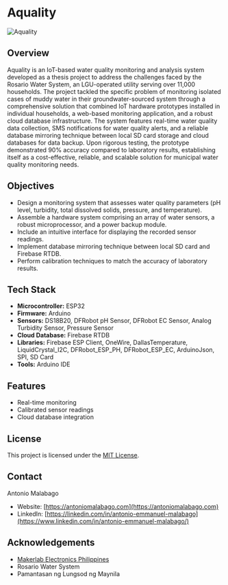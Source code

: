 # Aquality

![Aquality](https://res.cloudinary.com/de86eimvq/image/upload/v1729611982/portfolio/Projects/aquality/vtzrbqiherwqyrdtucas.png)

## Overview

Aquality is an IoT-based water quality monitoring and analysis system developed as a thesis project to address the challenges faced by the Rosario Water System, an LGU-operated utility serving over 11,000 households. The project tackled the specific problem of monitoring isolated cases of muddy water in their groundwater-sourced system through a comprehensive solution that combined IoT hardware prototypes installed in individual households, a web-based monitoring application, and a robust cloud database infrastructure. The system features real-time water quality data collection, SMS notifications for water quality alerts, and a reliable database mirroring technique between local SD card storage and cloud databases for data backup. Upon rigorous testing, the prototype demonstrated 90% accuracy compared to laboratory results, establishing itself as a cost-effective, reliable, and scalable solution for municipal water quality monitoring needs.

## Objectives

- Design a monitoring system that assesses water quality parameters (pH level, turbidity, total dissolved solids, pressure, and temperature).
- Assemble a hardware system comprising an array of water sensors, a robust microprocessor, and a power backup module.
- Include an intuitive interface for displaying the recorded sensor readings.
- Implement database mirroring technique between local SD card and Firebase RTDB.
- Perform calibration techniques to match the accuracy of laboratory results.

## Tech Stack

- **Microcontroller:** ESP32
- **Firmware:** Arduino
- **Sensors:** DS18B20, DFRobot pH Sensor, DFRobot EC Sensor, Analog Turbidity Sensor, Pressure Sensor
- **Cloud Database:** Firebase RTDB
- **Libraries:** Firebase ESP Client, OneWire, DallasTemperature, LiquidCrystal_I2C, DFRobot_ESP_PH, DFRobot_ESP_EC, ArduinoJson, SPI, SD Card
- **Tools:** Arduino IDE

## Features

- Real-time monitoring
- Calibrated sensor readings
- Cloud database integration

## License

This project is licensed under the [MIT License](LICENSE).

## Contact

Antonio Malabago  
- Website: [https://antoniomalabago.com](https://antoniomalabago.com)  
- LinkedIn: [https://linkedin.com/in/antonio-emmanuel-malabago](https://www.linkedin.com/in/antonio-emmanuel-malabago/)

## Acknowledgements

- [Makerlab Electronics Philippines](https://www.makerlab-electronics.com/)
- Rosario Water System
- Pamantasan ng Lungsod ng Maynila
